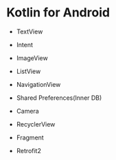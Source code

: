 # Kotlin for Android

* TextView
* Intent
* ImageView
* ListView

* NavigationView
* Shared Preferences(Inner DB)
* Camera
* RecyclerView
* Fragment

* Retrofit2
